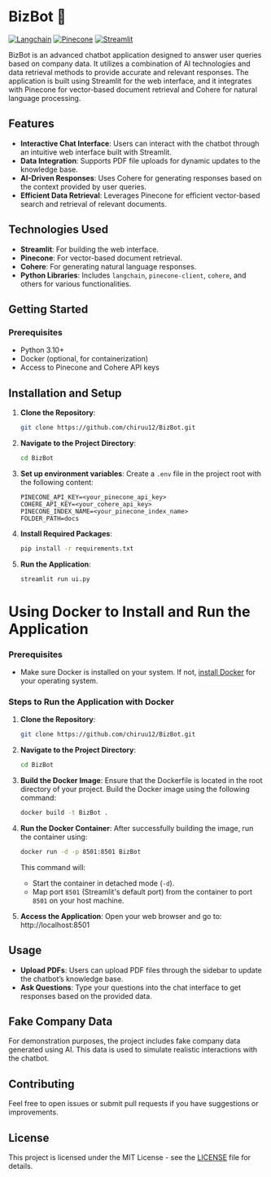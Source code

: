 # BizBot 🤖

[![Langchain](https://img.shields.io/badge/langchain-v0.3.0-blue)](https://github.com/hwchase17/langchain) 
[![Pinecone](https://img.shields.io/badge/pinecone-v5.1.0-yellow)](https://www.pinecone.io/) 
[![Streamlit](https://img.shields.io/badge/streamlit-v1.36.0-brightgreen)](https://streamlit.io/)

BizBot is an advanced chatbot application designed to answer user queries based on company data. It utilizes a combination of AI technologies and data retrieval methods to provide accurate and relevant responses. The application is built using Streamlit for the web interface, and it integrates with Pinecone for vector-based document retrieval and Cohere for natural language processing.

## Features

- **Interactive Chat Interface**: Users can interact with the chatbot through an intuitive web interface built with Streamlit.
- **Data Integration**: Supports PDF file uploads for dynamic updates to the knowledge base.
- **AI-Driven Responses**: Uses Cohere for generating responses based on the context provided by user queries.
- **Efficient Data Retrieval**: Leverages Pinecone for efficient vector-based search and retrieval of relevant documents.

## Technologies Used

- **Streamlit**: For building the web interface.
- **Pinecone**: For vector-based document retrieval.
- **Cohere**: For generating natural language responses.
- **Python Libraries**: Includes `langchain`, `pinecone-client`, `cohere`, and others for various functionalities.

## Getting Started

### Prerequisites

- Python 3.10+
- Docker (optional, for containerization)
- Access to Pinecone and Cohere API keys
  
## Installation and Setup

1. **Clone the Repository**:
    ```bash
    git clone https://github.com/chiruu12/BizBot.git
    ```

2. **Navigate to the Project Directory**:
    ```bash
    cd BizBot
    ```
3. **Set up environment variables**:
    Create a `.env` file in the project root with the following content:
    ```env
    PINECONE_API_KEY=<your_pinecone_api_key>
    COHERE_API_KEY=<your_cohere_api_key>
    PINECONE_INDEX_NAME=<your_pinecone_index_name>
    FOLDER_PATH=docs
    ```
4. **Install Required Packages**:
    ```bash
    pip install -r requirements.txt
    ```

5. **Run the Application**:
    ```bash
    streamlit run ui.py
    ```


# Using Docker to Install and Run the Application

### Prerequisites
- Make sure Docker is installed on your system. If not, [install Docker](https://docs.docker.com/get-docker/) for your operating system.

### Steps to Run the Application with Docker

1. **Clone the Repository**:
    ```bash
    git clone https://github.com/chiruu12/BizBot.git
    ```

2. **Navigate to the Project Directory**:
    ```bash
    cd BizBot
    ```

3. **Build the Docker Image**:
   Ensure that the Dockerfile is located in the root directory of your project. Build the Docker image using the following command:
    ```bash
    docker build -t BizBot .
    ```
    
4. **Run the Docker Container**:
   After successfully building the image, run the container using:
    ```bash
    docker run -d -p 8501:8501 BizBot
    ```
   This command will:
   - Start the container in detached mode (`-d`).
   - Map port `8501` (Streamlit's default port) from the container to port `8501` on your host machine.

5. **Access the Application**:
   Open your web browser and go to: http://localhost:8501 

## Usage

- **Upload PDFs**: Users can upload PDF files through the sidebar to update the chatbot’s knowledge base.
- **Ask Questions**: Type your questions into the chat interface to get responses based on the provided data.

## Fake Company Data

For demonstration purposes, the project includes fake company data generated using AI. This data is used to simulate realistic interactions with the chatbot.

## Contributing

Feel free to open issues or submit pull requests if you have suggestions or improvements.

## License

This project is licensed under the MIT License - see the [LICENSE](LICENSE) file for details.
